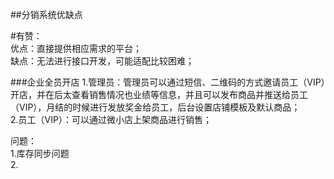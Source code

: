 ##分销系统优缺点  

#有赞：  
优点：直接提供相应需求的平台；  
缺点：无法进行接口开发，可能适配比较困难；

###企业全员开店
1.管理员：管理员可以通过短信、二维码的方式邀请员工（VIP）开店，并在后太查看销售情况也业绩等信息，并且可以发布商品并推送给员工（VIP），月结的时候进行发放奖金给员工，后台设置店铺模板及默认商品；  
2.员工（VIP）：可以通过微小店上架商品进行销售；

问题：  
1.库存同步问题  
2.
